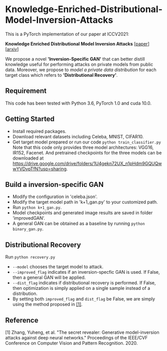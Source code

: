# Knowledge-Enriched-Distributional-Model-Inversion-Attacks

This is a PyTorch implementation of our paper at ICCV2021:

**Knowledge Enriched Distributional Model Inversion Attacks** \[[paper](https://openaccess.thecvf.com/content/ICCV2021/papers/Chen_Knowledge-Enriched_Distributional_Model_Inversion_Attacks_ICCV_2021_paper.pdf)\]  \[[arxiv](https://arxiv.org/abs/2010.04092)\]

We propose a novel **'Inversion-Specific GAN'** that can better distill knowledge useful for performing attacks on private models from public data. Moreover,  we propose to *model a private data distribution* for each target class which refers to **'Distributional Recovery'**.

## Requirement
This code has been tested with Python 3.6, PyTorch 1.0 and cuda 10.0. 

## Getting Started
* Install required packages.
* Download relevant datasets including Celeba, MNIST, CIFAR10.
* Get target model prepared or run our code
    `python train_classifier.py` <br>
    Note that this code only provides three model architectures: VGG16, IR152, Facenet. And pretrained checkpoints for the three models can be downloaded at https://drive.google.com/drive/folders/1U4gekn72UX_n1pHdm9GQUQwwYVDvpTfN?usp=sharing.

## Build a inversion-specific GAN
* Modify the configuration in 'celeba.json'.
* Modify the target model path in 'k+1_gan.py' to your customized path.
* Run
    `python k+1_gan.py`.
* Model checkpoints and generated image results are saved in folder ’improvedGAN‘.
* A general GAN can be obtained as a baseline by running
    `python binary_gan.py`.


## Distributional Recovery
Run
    `python recovery.py`
    
* `--model` chooses the target model to attack.
* `--improved_flag` indicates if an inversion-specfic GAN is used. If False, then a general GAN will be applied.
* `--dist_flag` indicates if distributional recovery is performed. If False, then optimization is simply applied on a single sample instead of a distribution.
* By setting both `improved_flag` and `dist_flag` be False, we are simply using the method proposed in [[1]](#1).


## Reference
<a id="1">[1]</a> 
Zhang, Yuheng, et al. "The secret revealer: Generative model-inversion attacks against deep neural networks." Proceedings of the IEEE/CVF Conference on Computer Vision and Pattern Recognition. 2020.
